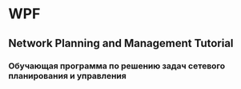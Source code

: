 # WPF
## Network Planning and Management Tutorial
### Обучающая программа по решению задач сетевого планирования и управления 
